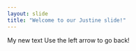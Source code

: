 ```yaml
---
layout: slide
title: "Welcome to our Justine slide!"
---
```

My new text
Use the left arrow to go back!
